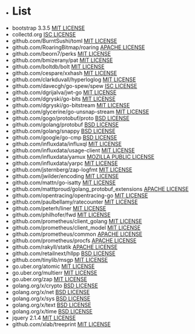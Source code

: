 - # List
- bootstrap 3.3.5 [MIT LICENSE](https://github.com/twbs/bootstrap/blob/master/LICENSE)
- collectd.org [ISC LICENSE](https://github.com/collectd/go-collectd/blob/master/LICENSE)
- github.com/BurntSushi/toml [MIT LICENSE](https://github.com/BurntSushi/toml/blob/master/COPYING)
- github.com/RoaringBitmap/roaring [APACHE LICENSE](https://github.com/RoaringBitmap/roaring/blob/master/LICENSE)
- github.com/beorn7/perks [MIT LICENSE](https://github.com/beorn7/perks/blob/master/LICENSE)
- github.com/bmizerany/pat [MIT LICENSE](https://github.com/bmizerany/pat#license)
- github.com/boltdb/bolt [MIT LICENSE](https://github.com/boltdb/bolt/blob/master/LICENSE)
- github.com/cespare/xxhash [MIT LICENSE](https://github.com/cespare/xxhash/blob/master/LICENSE.txt)
- github.com/clarkduvall/hyperloglog [MIT LICENSE](https://github.com/clarkduvall/hyperloglog/blob/master/LICENSE)
- github.com/davecgh/go-spew/spew [ISC LICENSE](https://github.com/davecgh/go-spew/blob/master/LICENSE)
- github.com/dgrijalva/jwt-go [MIT LICENSE](https://github.com/dgrijalva/jwt-go/blob/master/LICENSE)
- github.com/dgryski/go-bits [MIT LICENSE](https://github.com/dgryski/go-bits/blob/master/LICENSE)
- github.com/dgryski/go-bitstream [MIT LICENSE](https://github.com/dgryski/go-bitstream/blob/master/LICENSE)
- github.com/glycerine/go-unsnap-stream [MIT LICENSE](https://github.com/glycerine/go-unsnap-stream/blob/master/LICENSE)
- github.com/gogo/protobuf/proto [BSD LICENSE](https://github.com/gogo/protobuf/blob/master/LICENSE)
- github.com/golang/protobuf [BSD LICENSE](https://github.com/golang/protobuf/blob/master/LICENSE)
- github.com/golang/snappy [BSD LICENSE](https://github.com/golang/snappy/blob/master/LICENSE)
- github.com/google/go-cmp [BSD LICENSE](https://github.com/google/go-cmp/blob/master/LICENSE)
- github.com/influxdata/influxql [MIT LICENSE](https://github.com/influxdata/influxql/blob/master/LICENSE)
- github.com/influxdata/usage-client [MIT LICENSE](https://github.com/influxdata/usage-client/blob/master/LICENSE.txt)
- github.com/influxdata/yamux [MOZILLA PUBLIC LICENSE](https://github.com/influxdata/yamux/blob/master/LICENSE)
- github.com/influxdata/yarpc [MIT LICENSE](https://github.com/influxdata/yarpc/blob/master/LICENSE)
- github.com/jsternberg/zap-logfmt [MIT LICENSE](https://github.com/jsternberg/zap-logfmt/blob/master/LICENSE)
- github.com/jwilder/encoding [MIT LICENSE](https://github.com/jwilder/encoding/blob/master/LICENSE)
- github.com/mattn/go-isatty [MIT LICENSE](https://github.com/mattn/go-isatty/blob/master/LICENSE)
- github.com/matttproud/golang_protobuf_extensions [APACHE LICENSE](https://github.com/matttproud/golang_protobuf_extensions/blob/master/LICENSE)
- github.com/opentracing/opentracing-go [MIT LICENSE](https://github.com/opentracing/opentracing-go/blob/master/LICENSE)
- github.com/paulbellamy/ratecounter [MIT LICENSE](https://github.com/paulbellamy/ratecounter/blob/master/LICENSE)
- github.com/peterh/liner [MIT LICENSE](https://github.com/peterh/liner/blob/master/COPYING)
- github.com/philhofer/fwd [MIT LICENSE](https://github.com/philhofer/fwd/blob/master/LICENSE.md)
- github.com/prometheus/client_golang [MIT LICENSE](https://github.com/prometheus/client_golang/blob/master/LICENSE)
- github.com/prometheus/client_model [MIT LICENSE](https://github.com/prometheus/client_model/blob/master/LICENSE)
- github.com/prometheus/common [APACHE LICENSE](https://github.com/prometheus/common/blob/master/LICENSE)
- github.com/prometheus/procfs [APACHE LICENSE](https://github.com/prometheus/procfs/blob/master/LICENSE)
- github.com/rakyll/statik [APACHE LICENSE](https://github.com/rakyll/statik/blob/master/LICENSE)
- github.com/retailnext/hllpp [BSD LICENSE](https://github.com/retailnext/hllpp/blob/master/LICENSE)
- github.com/tinylib/msgp [MIT LICENSE](https://github.com/tinylib/msgp/blob/master/LICENSE)
- go.uber.org/atomic [MIT LICENSE](https://go.uber.org/atomic/blob/master/LICENSE.txt)
- go.uber.org/multierr [MIT LICENSE](https://github.com/uber-go/multierr/blob/master/LICENSE.txt)
- go.uber.org/zap [MIT LICENSE](https://github.com/uber-go/zap/blob/master/LICENSE.txt)
- golang.org/x/crypto [BSD LICENSE](https://github.com/golang/crypto/blob/master/LICENSE)
- golang.org/x/net [BSD LICENSE](https://github.com/golang/net/blob/master/LICENSE)
- golang.org/x/sys [BSD LICENSE](https://github.com/golang/sys/blob/master/LICENSE)
- golang.org/x/text [BSD LICENSE](https://github.com/golang/text/blob/master/LICENSE)
- golang.org/x/time [BSD LICENSE](https://github.com/golang/time/blob/master/LICENSE)
- jquery 2.1.4 [MIT LICENSE](https://github.com/jquery/jquery/blob/master/LICENSE.txt)
- github.com/xlab/treeprint [MIT LICENSE](https://github.com/xlab/treeprint/blob/master/LICENSE)














